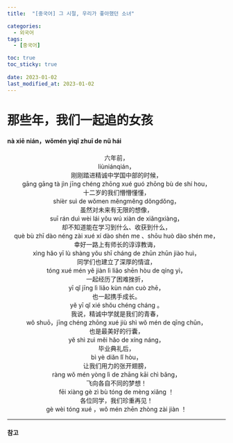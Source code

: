 ```yaml
---
title:  "[중국어] 그 시절, 우리가 좋아했던 소녀"

categories:
  - 외국어
tags:
  - [중국어]

toc: true
toc_sticky: true
 
date: 2023-01-02
last_modified_at: 2023-01-02
---
```


<h1>那些年，我们一起追的女孩</h1>
<h4>nà xiē nián，wǒmén yìqǐ zhuī de nǔ hái</h4>

<center>六年前，</center>  
<center>liùniánqián，</center>  

<center>刚刚踏进精诚中学国中部的时候，</center>  
<center>gāng gāng tà jìn jīng chéng zhōng xué guó zhōng bù de shí hou，</center>  

<center>十二岁的我们懵懵懂懂，</center>  
<center>shíèr suì de wǒmen měngměng dǒngdǒng，</center>  

<center>虽然对未来有无限的想像，</center>  
<center>suī rán duì wèi lái yǒu wú xiàn de xiǎngxiàng，</center>  

<center>却不知道能在学习到什么、收获到什么，</center>  
<center>què bù zhī dào néng zài xué xí dào shén me 、shōu huò dào shén me，</center>  

<center>幸好一路上有师长的谆谆教诲，</center>  
<center>xìng hǎo yī lù shàng yǒu shī cháng de zhūn zhūn jiào huì，</center>  

<center>同学们也建立了深厚的情谊，</center>  
<center>tóng xué mén yě jiàn lì liǎo shēn hòu de qíng yì，</center>  

<center>一起经历了困难挫折，</center>  
<center>yī qǐ jīng lì liǎo kùn nán cuò zhē，</center>  

<center>也一起携手成长。</center>  
<center>yě yī qǐ xié shǒu chéng cháng 。</center>  

<center>我说，精诚中学就是我们的青春，</center>  
<center>wǒ shuō，jīng chéng zhōng xué jiù shì wǒ mén de qīng chūn，</center>  

<center>也是最美好的行囊，</center>  
<center>yě shì zuì měi hǎo de xíng náng，</center>  

<center>毕业典礼后，</center>  
<center>bì yè diǎn lǐ hòu，</center>  

<center>让我们用力的张开翅膀，</center>  
<center>ràng wǒ mén yòng lì de zhāng kāi chì bǎng，</center>  

<center>飞向各自不同的梦想！</center>  
<center>fēi xiàng gè zì bù tóng de mèng xiǎng ！</center>   

<center>各位同学，我们珍重再见！</center>  
<center>gè wèi tóng xué ，wǒ mén zhēn zhòng zài jiàn ！</center>  

---
<h4>참고</h4>